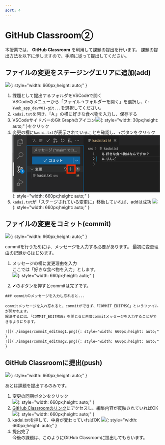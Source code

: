 ```yaml
---
sort: 4
---
```


# GitHub Classroom②

本授業では、 **GitHub Classroom** を利用して課題の提出を行います。
課題の提出方法を以下に示しますので、手順に従って提出してください。

## ファイルの変更をステージングエリアに追加(add)

![](./images/git_image_add.jpg){: style="width: 660px;height: auto;" }

1. 課題として提出するフォルダをVSCodeで開く<br>
   VSCodeのメニューから「ファイル->フォルダーを開く」を選択し、`C:¥web_app_dev¥01-git...`を選択してください。
2. `kadai.txt`を開き、「A.」の横に好きな食べ物を入力し、保存する
3. VSCodeサイドバーのGit Graphのアイコン![](./images/Aspose.Words.aedafcf0-3819-4263-af12-50337a38362b.016.png){: style="width: 30px;height: auto;" }をクリック
4. 変更の欄に`kadai.txt`が表示されていることを確認し、+ボタンをクリック<br>
![](./images/Aspose.Words.aedafcf0-3819-4263-af12-50337a38362b.019.png){: style="width: 660px;height: auto;" }
5. `kadai.txt`が「ステージされている変更に」移動していれば、addは成功
   ![](./images/Aspose.Words.aedafcf0-3819-4263-af12-50337a38362b.020.png){: style="width: 660px;height: auto;" }

## ファイルの変更をコミット(commit)

![](./images/git_image_commit.jpg){: style="width: 660px;height: auto;" }

commitを行うためには、メッセージを入力する必要があります。
最初に変更理由の記録からはじめます。

1. メッセージの欄に変更理由を入力<br>
   ここでは「好きな食べ物を入力」とします。<br>
    ![](./images/Aspose.Words.aedafcf0-3819-4263-af12-50337a38362b.020.png){: style="width: 660px;height: auto;" }

1. ✔のボタンを押すとcommitは完了です。

```note
### commitのメッセージを入力し忘れると...

commitメッセージを入れ忘れると、commitができず、「COMMIT_EDITMSG」というファイルが開かれます。
解決するには、「COMMIT_EDITMSG」を閉じると再度commitメッセージを入力することができるようにります。

![](./images/commit_editmsg1.png){: style="width: 660px;height: auto;" }
![](./images/commit_editmsg2.png){: style="width: 660px;height: auto;" }
```

## GitHub Classroomに提出(push)

![](./images/git_image_push.jpg){: style="width: 660px;height: auto;" }

あとは課題を提出するのみです。

1. 変更の同期ボタンをクリック<br>
   ![](./images/Aspose.Words.aedafcf0-3819-4263-af12-50337a38362b.022.png){: style="width: 660px;height: auto;" }
2. [GitHub Classroomのリンク](https://classroom.github.com/a/bPW2aS9n)にアクセスし、編集内容が反映されていればOK<br>
![](./images/Aspose.Words.aedafcf0-3819-4263-af12-50337a38362b.021.png){: style="width: 660px;height: auto;" }
3. kadai.txtを押して、中身が変わっていればOK
![](./images/Aspose.Words.aedafcf0-3819-4263-af12-50337a38362b.023.png){: style="width: 660px;height: auto;" }
4. 提出完了<br>
   今後の課題は、このようにGitHub Classroomに提出してもらいます。

